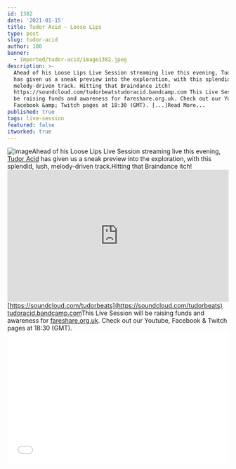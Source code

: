 ```yaml
---
id: 1382
date: '2021-01-15'
title: Tudor Acid - Loose Lips
type: post
slug: tudor-acid
author: 100
banner:
  - imported/tudor-acid/image1382.jpeg
description: >-
  Ahead of his Loose Lips Live Session streaming live this evening, Tudor Acid
  has given us a sneak preview into the exploration, with this splendid, lush,
  melody-driven track. Hitting that Braindance itch!
  https://soundcloud.com/tudorbeatstudoracid.bandcamp.com This Live Session will
  be raising funds and awareness for fareshare.org.uk. Check out our Youtube,
  Facebook &amp; Twitch pages at 18:30 (GMT). [...]Read More...
published: true
tags: live-session
featured: false
itworked: true
---
```

![image](../imported/tudor-acid/image1382.jpeg)Ahead of his Loose Lips Live Session streaming live this evening, [Tudor Acid](https://www.discogs.com/artist/1799662-Tudor-Acid) has given us a sneak preview into the exploration, with this splendid, lush, melody-driven track.Hitting that Braindance itch!<iframe width='100%' height='300' scrolling='no' frameborder='no' allow='autoplay' src='https://w.soundcloud.com/player/?url=https%3A//api.soundcloud.com/tracks/966201862&color=%23ff5500&auto_play=false&hide_related=false&show_comments=true&show_user=true&show_reposts=false&show_teaser=true'></iframe>[https://soundcloud.com/tudorbeats](https://soundcloud.com/tudorbeats)  
[tudoracid.bandcamp.com](https://gate.sc/?url=https%3A%2F%2Ftudoracid.bandcamp.com&token=cca82a-1-1610722781930 "https://tudoracid.bandcamp.com")This Live Session will be raising funds and awareness for [fareshare.org.uk](https://gate.sc/?url=https%3A%2F%2Ffareshare.org.uk&token=99f68d-1-1610722781930 "https://fareshare.org.uk"). Check out our Youtube, Facebook & Twitch pages at 18:30 (GMT).<iframe width='100%' height='300' scrolling='no' frameborder='no' allow='autoplay' src='//www.youtube.com/embed/sFNz3-Rzrh0?wmode=opaque'></iframe>